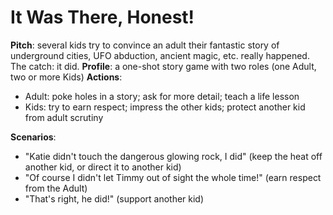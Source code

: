 <!-- TITLE: It Was There Honest -->
<!-- SUBTITLE: A quick summary of It Was There Honest -->

# It Was There, Honest!
**Pitch**: several kids try to convince an adult their fantastic story of underground cities, UFO abduction, ancient magic, etc. really happened. The catch: it did.
**Profile**: a one-shot story game with two roles (one Adult, two or more Kids)
**Actions**:
* Adult: poke holes in a story; ask for more detail; teach a life lesson
* Kids: try to earn respect; impress the other kids; protect another kid from adult scrutiny

**Scenarios**:
* "Katie didn't touch the dangerous glowing rock, I did" (keep the heat off another kid, or direct it to another kid)
* "Of course I didn't let Timmy out of sight the whole time!" (earn respect from the Adult)
* "That's right, he did!" (support another kid)